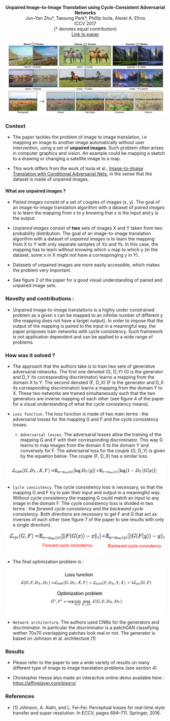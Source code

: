 <p align="center">
<b>Unpaired Image-to-Image Translation using Cycle-Consistent Adversarial Networks</b><br>
Jun-Yan Zhu*, Taesung Park*, Phillip Isola, Alexei A. Efros<br>
ICCV 2017<br>
(* denotes equal contribution) <br>
<a href="https://junyanz.github.io/CycleGAN/">Link to paper</a>
</p>

![Examples of image to image translation](https://github.com/antoinetlc/paper_summaries/blob/master/Papers/Unpaired_Image-to-Image_Translation_using_Cycle-Consistent_Adversarial_Networks_Zhu_et_al_ICCV_2017/Images/teaser.png)

### Context 

* The paper tackles the problem of image to image translation, i.e mapping an image to another image automatically without user intervention, using a set of **unpaired images**. Such problem often arises in computer graphics and vision. An example could be mapping a sketch to a drawing or changing a satellite image to a map.

* This work differs from the work of Isola et al., [Image-to-Image Translation with Conditional Adversarial Nets](https://github.com/antoinetlc/paper_summaries/blob/master/Papers/Image-to-Image_Translation_with_Conditional_Adversarial_Nets_Isola_et_al_CVPR17/Pix2Pix.md), in the sense that the dataset is made of unpaired images.

#### What are unpaired images ?

* *Paired images* consist of a set of couples of images (x, y). The goal of an image-to-image translation algorithm with a dataset of *paired images* is to learn the mapping from x to y knowing that x is the input and y is the output.

* *Unpaired images* consist of **two** sets of images X and Y taken from two probability distribution. The goal of an image-to-image translation algorithm with a dataset of *unpaired images* is to learn the mapping from X to Y with only separate samples of Xs and Ys. In this case, the mapping has to learn without knowing which x map to which y (in the dataset, some x in X might not have a corresponging y in Y).

* Datasets of unpaired images are more easily accessible, which makes the problem very important.

* See figure 2 of the paper for a good visual understanding of paired and unpaired image sets.

### Novelty and contributions :

* Unpaired image-to-image translations is a highly under constrained problem as a given x can be mapped to an infinite number of different y (the mapping does not have a target output). In order to impose that the output of the mapping is paired to the input in a meaningful way, the paper proposes train networks with cycle consistency. Such framework is not application dependent and can be applied to a wide range of problems. 

### How was it solved ?

* The approach that the authors take is to train two sets of generative adversarial networks. The first one denoted (G, D_Y) (G is the generator and D_Y its corresponding discriminator) learns a mapping from the domain X to Y. The second denoted (F, D_X) (F is the generator and D_X its corresponding discriminator) learns a mapping from the domain Y to X. These two networks are trained simultaneously such that the two generators are inverse mapping of each other (see figure 4 of the paper for a visual understanding of what the cycle consistency means).

* `Loss function`. The loss function is made of two main terms : the adversarial losses for the mapping G and F and the cycle consistency losses.

  * `Adversarial losses`. The adversarial losses allow the training of the mapping G and F with their corresponding discriminator. This way G learns to map images from the domain X to the domain Y and conversely for F. The adversarial loss for the couple (G, D_Y) is given by the equation below. The couple (F, D_X) has a similar loss. 

![Adversarial loss](https://github.com/antoinetlc/paper_summaries/blob/master/Papers/Unpaired_Image-to-Image_Translation_using_Cycle-Consistent_Adversarial_Networks_Zhu_et_al_ICCV_2017/Images/adversarial_loss.png)

  * `Cycle consistency`.  The cycle consistency loss is necessary, so that the mapping G and F try to pair their input and output in a meaningful way. Without cycle consistency the mapping G could match an input to any image in the domain F. The cycle consistency loss is divided in two terms : the *forward cycle consistency* and the *backward cycle consistency*. Both directions are necessary to get F and G that act as inverses of each other (see figure 7 of the paper to see results with only a single direction).

![Cycle consistency loss](https://github.com/antoinetlc/paper_summaries/blob/master/Papers/Unpaired_Image-to-Image_Translation_using_Cycle-Consistent_Adversarial_Networks_Zhu_et_al_ICCV_2017/Images/cycle_consistency.png)

* The final optimization problem is :

![Optimization problem](https://github.com/antoinetlc/paper_summaries/blob/master/Papers/Unpaired_Image-to-Image_Translation_using_Cycle-Consistent_Adversarial_Networks_Zhu_et_al_ICCV_2017/Images/optimization_problem.png)

* `Network architecture`. The authors used CNNs for the generators and discriminator. In particular the discriminator is a patchGAN classifying wether 70x70 overlapping patches look real or not. The generator is based on Johnson et al. architecture [1]

### Results

* Please refer to the paper to see a wide variety of results on many different type of image to image translation problems (see section 4)

* Christopher Hesse also made an interactive online demo available here : https://affinelayer.com/pixsrv/

### References

* [1] Johnson, A. Alahi, and L. Fei-Fei. Perceptual losses for real-time style transfer and super-resolution. In ECCV, pages 694–711. Springer, 2016.
